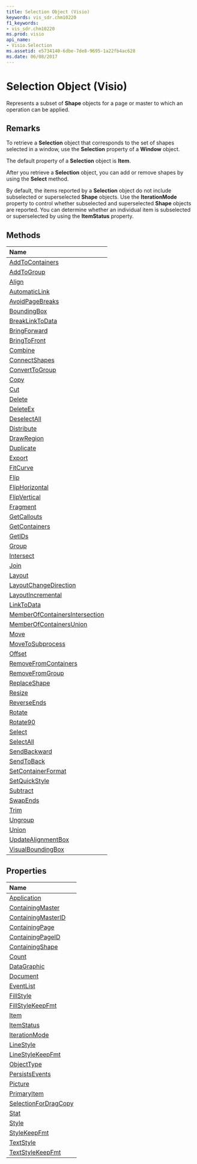 ```yaml
---
title: Selection Object (Visio)
keywords: vis_sdr.chm10220
f1_keywords:
- vis_sdr.chm10220
ms.prod: visio
api_name:
- Visio.Selection
ms.assetid: e5734140-6dbe-7de8-9695-1a22fb4ac628
ms.date: 06/08/2017
---
```



# Selection Object (Visio)

Represents a subset of  **Shape** objects for a page or master to which an operation can be applied.


## Remarks

To retrieve a  **Selection** object that corresponds to the set of shapes selected in a window, use the **Selection** property of a **Window** object.

The default property of a  **Selection** object is **Item**.

After you retrieve a  **Selection** object, you can add or remove shapes by using the **Select** method.

By default, the items reported by a  **Selection** object do not include subselected or superselected **Shape** objects. Use the **IterationMode** property to control whether subselected and superselected **Shape** objects are reported. You can determine whether an individual item is subselected or superselected by using the **ItemStatus** property.


## Methods



|**Name**|
|:-----|
|[AddToContainers](http://msdn.microsoft.com/library/7f3e739f-a573-049c-9f54-9e93a401191f%28Office.15%29.aspx)|
|[AddToGroup](http://msdn.microsoft.com/library/8bef7960-271c-245d-dec0-eeea4af66097%28Office.15%29.aspx)|
|[Align](http://msdn.microsoft.com/library/4a73dfee-2a78-f459-4481-5f722feb7204%28Office.15%29.aspx)|
|[AutomaticLink](http://msdn.microsoft.com/library/6943b2b1-269a-7759-d981-a3749cfbeaee%28Office.15%29.aspx)|
|[AvoidPageBreaks](http://msdn.microsoft.com/library/c0255ebe-5094-1196-0bfb-2693efefe47c%28Office.15%29.aspx)|
|[BoundingBox](http://msdn.microsoft.com/library/5ec076c3-5720-9215-16ef-8da0e674f86f%28Office.15%29.aspx)|
|[BreakLinkToData](http://msdn.microsoft.com/library/83a52ed7-1d10-9005-4a1a-339995106d8b%28Office.15%29.aspx)|
|[BringForward](http://msdn.microsoft.com/library/d12a81a5-6faa-6828-bdf0-279c27c89571%28Office.15%29.aspx)|
|[BringToFront](http://msdn.microsoft.com/library/f7e0b949-9f16-e4c1-8443-941abd3495db%28Office.15%29.aspx)|
|[Combine](http://msdn.microsoft.com/library/a74b25b0-6957-2088-f34f-4000c2be9736%28Office.15%29.aspx)|
|[ConnectShapes](http://msdn.microsoft.com/library/40e9c839-69f0-2142-6b9c-249212e373a4%28Office.15%29.aspx)|
|[ConvertToGroup](http://msdn.microsoft.com/library/bfd06685-bb44-b605-251f-334118fa11e7%28Office.15%29.aspx)|
|[Copy](http://msdn.microsoft.com/library/e7d9ab14-7e64-f1fa-7813-62caee133b57%28Office.15%29.aspx)|
|[Cut](http://msdn.microsoft.com/library/1f5d6f8a-81ab-3948-870c-a46a21f6b005%28Office.15%29.aspx)|
|[Delete](http://msdn.microsoft.com/library/be259027-9cc4-95a4-2aa9-349b1967b9be%28Office.15%29.aspx)|
|[DeleteEx](http://msdn.microsoft.com/library/8935a2de-2fab-0b2e-1595-a78d3dc2fd90%28Office.15%29.aspx)|
|[DeselectAll](http://msdn.microsoft.com/library/2453beb9-e871-ef77-d420-2430c5466f8e%28Office.15%29.aspx)|
|[Distribute](http://msdn.microsoft.com/library/7750167b-b4ef-c1b6-68f4-1f40ab1fd33e%28Office.15%29.aspx)|
|[DrawRegion](http://msdn.microsoft.com/library/3c3a04d9-a275-a73e-8325-eadd3cae1999%28Office.15%29.aspx)|
|[Duplicate](http://msdn.microsoft.com/library/515b522c-8b99-ea51-822f-47f0de24d330%28Office.15%29.aspx)|
|[Export](http://msdn.microsoft.com/library/41ecd499-358d-804a-3311-43d0041a5562%28Office.15%29.aspx)|
|[FitCurve](http://msdn.microsoft.com/library/d0f3c799-c15d-cdc8-c0b0-34aeeecec495%28Office.15%29.aspx)|
|[Flip](http://msdn.microsoft.com/library/40ad506b-e5e2-4a42-6b38-0363e462fce4%28Office.15%29.aspx)|
|[FlipHorizontal](http://msdn.microsoft.com/library/97cecbcf-8489-c8b9-046e-28599f491e3c%28Office.15%29.aspx)|
|[FlipVertical](http://msdn.microsoft.com/library/e83d7faa-25c2-cdf2-ea78-de9061e5098a%28Office.15%29.aspx)|
|[Fragment](http://msdn.microsoft.com/library/e648675f-e60a-6a21-182e-32aa913df335%28Office.15%29.aspx)|
|[GetCallouts](http://msdn.microsoft.com/library/29adcbbc-d5a9-a284-c025-785ad1ccf2c8%28Office.15%29.aspx)|
|[GetContainers](http://msdn.microsoft.com/library/8e04bed5-f9ef-04bf-3013-c6dd623f9f63%28Office.15%29.aspx)|
|[GetIDs](http://msdn.microsoft.com/library/79b1fb3f-eb53-2640-a988-6e79b067f228%28Office.15%29.aspx)|
|[Group](http://msdn.microsoft.com/library/79afc3c4-7350-2196-7a07-3b7c5629568a%28Office.15%29.aspx)|
|[Intersect](http://msdn.microsoft.com/library/5dc63a77-62de-3892-6ed2-bcb5cb0a29f1%28Office.15%29.aspx)|
|[Join](http://msdn.microsoft.com/library/e176abcc-edd1-0e40-afc8-e05ed8dec998%28Office.15%29.aspx)|
|[Layout](http://msdn.microsoft.com/library/58ff8c1f-92b3-2473-d786-28e64e7c5586%28Office.15%29.aspx)|
|[LayoutChangeDirection](http://msdn.microsoft.com/library/1c40348c-1884-1501-3609-aebf2e87686c%28Office.15%29.aspx)|
|[LayoutIncremental](http://msdn.microsoft.com/library/cae92d61-7800-a836-7e57-6d238661b02a%28Office.15%29.aspx)|
|[LinkToData](http://msdn.microsoft.com/library/1aa42548-2f3a-015d-e618-c0e103ffaea3%28Office.15%29.aspx)|
|[MemberOfContainersIntersection](http://msdn.microsoft.com/library/574282fa-3f1b-0e6a-a800-01ce447643f9%28Office.15%29.aspx)|
|[MemberOfContainersUnion](http://msdn.microsoft.com/library/b21b01df-08cd-4222-7ccd-1e2b9b34d462%28Office.15%29.aspx)|
|[Move](http://msdn.microsoft.com/library/12e60f50-f06d-45bb-b79d-db2e0d767461%28Office.15%29.aspx)|
|[MoveToSubprocess](http://msdn.microsoft.com/library/a61f1e93-06a3-6ddc-8cae-f92212078c96%28Office.15%29.aspx)|
|[Offset](http://msdn.microsoft.com/library/69eb7288-0540-18aa-9c71-96735018442e%28Office.15%29.aspx)|
|[RemoveFromContainers](http://msdn.microsoft.com/library/d1ed1360-3caa-3e03-98ef-84f4bd52a035%28Office.15%29.aspx)|
|[RemoveFromGroup](http://msdn.microsoft.com/library/4e593510-9970-c6fb-f598-e9f2e237bcb2%28Office.15%29.aspx)|
|[ReplaceShape](http://msdn.microsoft.com/library/dc278901-77ce-e1fe-c44f-f464bbb1c360%28Office.15%29.aspx)|
|[Resize](http://msdn.microsoft.com/library/4fc41631-adb4-9c5a-570f-e8ccaa2701eb%28Office.15%29.aspx)|
|[ReverseEnds](http://msdn.microsoft.com/library/9175b098-6e1f-6b10-b685-d63896b397fc%28Office.15%29.aspx)|
|[Rotate](http://msdn.microsoft.com/library/3c0a1a4d-a172-131a-9fb4-d215a5b9b2af%28Office.15%29.aspx)|
|[Rotate90](http://msdn.microsoft.com/library/619f0b7f-027f-5cd6-361a-ec3db73a2712%28Office.15%29.aspx)|
|[Select](http://msdn.microsoft.com/library/b135632a-1158-1903-0b29-931c88deae21%28Office.15%29.aspx)|
|[SelectAll](http://msdn.microsoft.com/library/e2280c51-84e8-4403-1c9e-f3bc504aff2f%28Office.15%29.aspx)|
|[SendBackward](http://msdn.microsoft.com/library/645a5686-6421-f8dd-425f-3cb5b0b7de85%28Office.15%29.aspx)|
|[SendToBack](http://msdn.microsoft.com/library/00417838-455b-c915-8879-64a83b0f1233%28Office.15%29.aspx)|
|[SetContainerFormat](http://msdn.microsoft.com/library/b0766138-07da-4539-b254-7692529e0771%28Office.15%29.aspx)|
|[SetQuickStyle](http://msdn.microsoft.com/library/39b810b5-0738-daed-0103-8a2df07559c6%28Office.15%29.aspx)|
|[Subtract](http://msdn.microsoft.com/library/606798b6-3482-0c45-d583-4762ee07da45%28Office.15%29.aspx)|
|[SwapEnds](http://msdn.microsoft.com/library/515580db-4018-30b3-0ed6-cb3a412b62c7%28Office.15%29.aspx)|
|[Trim](http://msdn.microsoft.com/library/0063d29a-3e47-bb2b-71fd-328c19a0a65b%28Office.15%29.aspx)|
|[Ungroup](http://msdn.microsoft.com/library/b9f14342-e885-1399-83ed-59189f5cbec3%28Office.15%29.aspx)|
|[Union](http://msdn.microsoft.com/library/1ab7ce2a-98af-c455-7558-6f4f9226eeb9%28Office.15%29.aspx)|
|[UpdateAlignmentBox](http://msdn.microsoft.com/library/d7f13dcd-3ff6-0e0f-d996-afe59c16f813%28Office.15%29.aspx)|
|[VisualBoundingBox](http://msdn.microsoft.com/library/ae107bd8-ac99-6303-2820-a5afb19165a3%28Office.15%29.aspx)|

## Properties



|**Name**|
|:-----|
|[Application](http://msdn.microsoft.com/library/09aed34b-c509-33d7-efd5-7ac5d5b05482%28Office.15%29.aspx)|
|[ContainingMaster](http://msdn.microsoft.com/library/9eae609f-2d55-2180-ea9b-cf1f8ec7b7b3%28Office.15%29.aspx)|
|[ContainingMasterID](http://msdn.microsoft.com/library/9f9aad28-3e77-8ef8-29dc-e53852adf63d%28Office.15%29.aspx)|
|[ContainingPage](http://msdn.microsoft.com/library/dca54861-d6c6-9d39-2a49-2070a578607f%28Office.15%29.aspx)|
|[ContainingPageID](http://msdn.microsoft.com/library/f7d19685-9e1d-8867-978a-563dd3e93b0b%28Office.15%29.aspx)|
|[ContainingShape](http://msdn.microsoft.com/library/c25dec03-dfa9-d61f-ad02-8ea7ee6cd87f%28Office.15%29.aspx)|
|[Count](http://msdn.microsoft.com/library/89432479-5457-838f-a85d-20eb0dd61547%28Office.15%29.aspx)|
|[DataGraphic](http://msdn.microsoft.com/library/09275500-7b8a-2d78-971c-2e27bc3b9e46%28Office.15%29.aspx)|
|[Document](http://msdn.microsoft.com/library/fa7d64c9-1d50-3e35-cece-32b52790d158%28Office.15%29.aspx)|
|[EventList](http://msdn.microsoft.com/library/dee5994c-d43b-1833-1ea0-17fc24f01d74%28Office.15%29.aspx)|
|[FillStyle](http://msdn.microsoft.com/library/efdf51ba-7d0a-d5c0-5a39-d22d7a79a053%28Office.15%29.aspx)|
|[FillStyleKeepFmt](http://msdn.microsoft.com/library/e4034e7d-3a81-3fe6-0fb5-61549942c8cb%28Office.15%29.aspx)|
|[Item](http://msdn.microsoft.com/library/3f09566d-eec6-0c20-87bc-60db45d3e23f%28Office.15%29.aspx)|
|[ItemStatus](http://msdn.microsoft.com/library/2dcd9875-222d-fdb9-c2be-1a1df4ee86e7%28Office.15%29.aspx)|
|[IterationMode](http://msdn.microsoft.com/library/e4cd372c-a156-364d-f051-d9a8c618bd2c%28Office.15%29.aspx)|
|[LineStyle](http://msdn.microsoft.com/library/8bfba446-5987-58d1-54e2-5e861d7ce48d%28Office.15%29.aspx)|
|[LineStyleKeepFmt](http://msdn.microsoft.com/library/63703d4e-34b6-9b53-c2c1-b7503d0c3986%28Office.15%29.aspx)|
|[ObjectType](http://msdn.microsoft.com/library/b21e23b1-8ff3-ec9e-f92d-230f0ea250a7%28Office.15%29.aspx)|
|[PersistsEvents](http://msdn.microsoft.com/library/a9e513e8-386a-99c8-6d7e-b525c6dc8b54%28Office.15%29.aspx)|
|[Picture](http://msdn.microsoft.com/library/fb3e59d3-2739-beee-441c-ffcee6621aa0%28Office.15%29.aspx)|
|[PrimaryItem](http://msdn.microsoft.com/library/febdc4ec-d7db-7b4f-145b-aa9b23a2d5d2%28Office.15%29.aspx)|
|[SelectionForDragCopy](http://msdn.microsoft.com/library/f7e6e87a-c904-6008-fdde-4d5cb124351c%28Office.15%29.aspx)|
|[Stat](http://msdn.microsoft.com/library/cd7ecc8b-8513-d901-9f86-670569e53a4b%28Office.15%29.aspx)|
|[Style](http://msdn.microsoft.com/library/f0853c43-14b4-bcd9-eb07-fbc0312e106b%28Office.15%29.aspx)|
|[StyleKeepFmt](http://msdn.microsoft.com/library/b56bfda8-0076-0114-b231-bb7c649c6310%28Office.15%29.aspx)|
|[TextStyle](http://msdn.microsoft.com/library/3b94d8a1-e3aa-0473-de85-744cb353886e%28Office.15%29.aspx)|
|[TextStyleKeepFmt](http://msdn.microsoft.com/library/d9900f73-dc39-e717-d923-78a9b275271e%28Office.15%29.aspx)|


